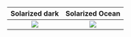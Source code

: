 Solarized dark             |  Solarized Ocean
:-------------------------:|:-------------------------:
![](https://...Dark.png)  |  ![](https://...Ocean.png)